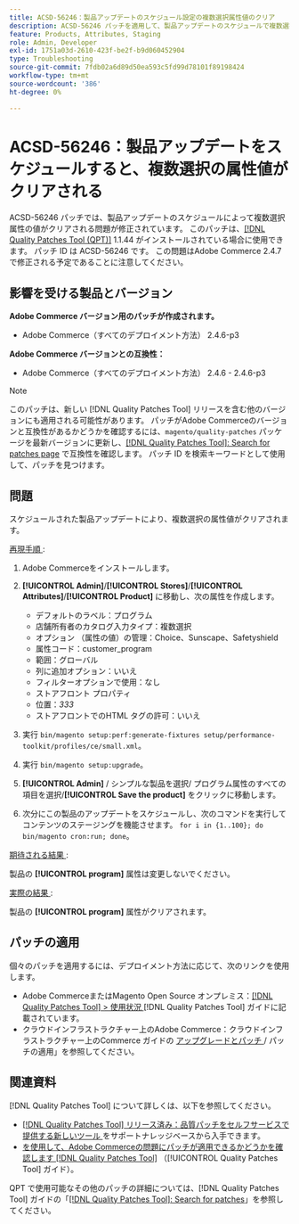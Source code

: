 ```yaml
---
title: ACSD-56246：製品アップデートのスケジュール設定の複数選択属性値のクリア
description: ACSD-56246 パッチを適用して、製品アップデートのスケジュールで複数選択属性値がクリアされるAdobe Commerceの問題を修正してください。
feature: Products, Attributes, Staging
role: Admin, Developer
exl-id: 1751a03d-2610-423f-be2f-b9d060452904
type: Troubleshooting
source-git-commit: 7fdb02a6d89d50ea593c5fd99d78101f89198424
workflow-type: tm+mt
source-wordcount: '386'
ht-degree: 0%

---
```


# ACSD-56246：製品アップデートをスケジュールすると、複数選択の属性値がクリアされる

ACSD-56246 パッチでは、製品アップデートのスケジュールによって複数選択属性の値がクリアされる問題が修正されています。 このパッチは、[[!DNL Quality Patches Tool (QPT)]](https://experienceleague.adobe.com/en/docs/commerce-operations/tools/quality-patches-tool/quality-patches-tool-to-self-serve-quality-patches) 1.1.44 がインストールされている場合に使用できます。 パッチ ID は ACSD-56246 です。 この問題はAdobe Commerce 2.4.7 で修正される予定であることに注意してください。

## 影響を受ける製品とバージョン

**Adobe Commerce バージョン用のパッチが作成されます。**

* Adobe Commerce（すべてのデプロイメント方法） 2.4.6-p3

**Adobe Commerce バージョンとの互換性：**

* Adobe Commerce（すべてのデプロイメント方法） 2.4.6 - 2.4.6-p3

>[!NOTE]
>
>このパッチは、新しい [!DNL Quality Patches Tool] リリースを含む他のバージョンにも適用される可能性があります。 パッチがAdobe Commerceのバージョンと互換性があるかどうかを確認するには、`magento/quality-patches` パッケージを最新バージョンに更新し、[[!DNL Quality Patches Tool]: Search for patches page](https://experienceleague.adobe.com/tools/commerce-quality-patches/index.html) で互換性を確認します。 パッチ ID を検索キーワードとして使用して、パッチを見つけます。

## 問題

スケジュールされた製品アップデートにより、複数選択の属性値がクリアされます。

<u> 再現手順 </u>:

1. Adobe Commerceをインストールします。
1. **[!UICONTROL Admin]**/**[!UICONTROL Stores]**/**[!UICONTROL Attributes]**/**[!UICONTROL Product]** に移動し、次の属性を作成します。

   * デフォルトのラベル：プログラム
   * 店舗所有者のカタログ入力タイプ：複数選択
   * オプション （属性の値）の管理：Choice、Sunscape、Safetyshield
   * 属性コード：customer_program
   * 範囲：グローバル
   * 列に追加オプション：いいえ
   * フィルターオプションで使用：なし
   * ストアフロント プロパティ
   * 位置：*333*
   * ストアフロントでのHTML タグの許可：いいえ

1. 実行
   `bin/magento setup:perf:generate-fixtures setup/performance-toolkit/profiles/ce/small.xml`。
1. 実行
   `bin/magento setup:upgrade`。
1. **[!UICONTROL Admin]** / シンプルな製品を選択/ プログラム属性のすべての項目を選択/**[!UICONTROL Save the product]** をクリックに移動します。
1. 次分にこの製品のアップデートをスケジュールし、次のコマンドを実行してコンテンツのステージングを機能させます。
   `for i in {1..100}; do bin/magento cron:run; done`。

<u> 期待される結果 </u>:

製品の **[!UICONTROL program]** 属性は変更しないでください。

<u> 実際の結果 </u>:

製品の **[!UICONTROL program]** 属性がクリアされます。

## パッチの適用

個々のパッチを適用するには、デプロイメント方法に応じて、次のリンクを使用します。

* Adobe CommerceまたはMagento Open Source オンプレミス：[[!DNL Quality Patches Tool] > 使用状況 ](/help/tools/quality-patches-tool/usage.md)[!DNL Quality Patches Tool] ガイドに記載されています。
* クラウドインフラストラクチャー上のAdobe Commerce：クラウドインフラストラクチャー上のCommerce ガイドの [ アップグレードとパッチ ](https://experienceleague.adobe.com/docs/commerce-cloud-service/user-guide/develop/upgrade/apply-patches.html)/ パッチの適用」を参照してください。

## 関連資料

[!DNL Quality Patches Tool] について詳しくは、以下を参照してください。

* [[!DNL Quality Patches Tool]  リリース済み：品質パッチをセルフサービスで提供する新しいツール ](https://experienceleague.adobe.com/en/docs/commerce-operations/tools/quality-patches-tool/quality-patches-tool-to-self-serve-quality-patches) をサポートナレッジベースから入手できます。
* [ を使用して、Adobe Commerceの問題にパッチが適用できるかどうかを確認します  [!DNL Quality Patches Tool]](/help/tools/quality-patches-tool/patches-available-in-qpt/check-patch-for-magento-issue-with-magento-quality-patches.md) （[!UICONTROL Quality Patches Tool] ガイド）。


QPT で使用可能なその他のパッチの詳細については、[!DNL Quality Patches Tool] ガイドの「[[!DNL Quality Patches Tool]: Search for patches](https://experienceleague.adobe.com/tools/commerce-quality-patches/index.html)」を参照してください。
